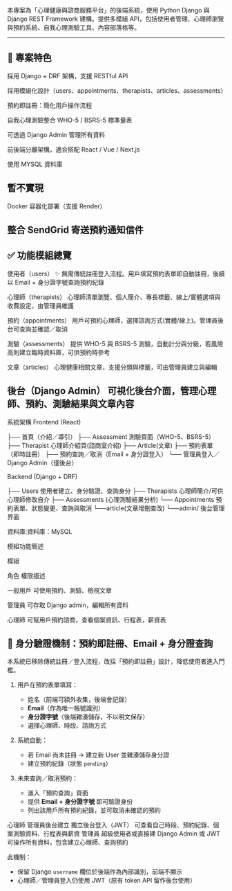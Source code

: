 
本專案為「心理健康與諮商服務平台」的後端系統，使用 Python Django 與 Django REST Framework 建構。提供多模組 API，包括使用者管理、心理師瀏覽與預約系統、自我心理測驗工具、內容部落格等。

---

## 📌 專案特色

採用 Django + DRF 架構，支援 RESTful API

採用模組化設計（users、appointments、therapists、articles、assessments）

預約即註冊：簡化用戶操作流程

自我心理測驗整合 WHO-5 / BSRS-5 標準量表

可透過 Django Admin 管理所有資料

前後端分離架構，適合搭配 React / Vue / Next.js

使用 MYSQL 資料庫

## 暫不實現
Docker 容器化部署（支援 Render）

整合 SendGrid 寄送預約通知信件
---

## ✅ 功能模組總覽

使用者（users）	✨ 無需傳統註冊登入流程。用戶填寫預約表單即自動註冊，後續以 Email + 身分證字號查詢預約紀錄

心理師（therapists）	心理師清單瀏覽、個人簡介、專長標籤、線上/實體選項與收費設定，由管理員維護

預約（appointments）	用戶可預約心理師，選擇諮詢方式(實體/線上)。管理員後台可查詢並確認／取消

測驗（assessments）	提供 WHO-5 與 BSRS-5 測驗，自動計分與分級，若風險高則建立臨時資料庫，可供預約時參考

文章（articles）	心理健康相關文章，支援分類與標籤，可由管理員建立與編輯

後台（Django Admin）	可視化後台介面，管理心理師、預約、測驗結果與文章內容
---

 系統架構
Frontend (React)


├── 首頁（介紹／導引）
├── Assessment 測驗頁面（WHO-5、BSRS-5）
├── Therapist 心理師介紹頁(諮商室介紹)
├── Article(文章)
├── 預約表單（即時註冊）
├── 預約查詢／取消（Email + 身分證登入）
└── 管理員登入／Django Admin（僅後台）


Backend (Django + DRF)

├── Users 使用者建立、身分驗證、查詢身分
├── Therapists 心理師簡介/可供心理師修改自介
├── Assessments (心理測驗結果分析)
└── Appointments 預約表單、狀態變更、查詢與取消
└──article(文章增刪查改)
└──admin/ 後台管理界面


資料庫:資料庫：MySQL

模組功能簡述

模組


角色         權限描述

一般用戶     可使用預約、測驗、檢視文章

管理員       可存取 Django admin，編輯所有資料

心理師       可幫用戶預約諮商，查看個案資訊、行程表，薪資表

## 🔐 身分驗證機制：預約即註冊、Email + 身分證查詢

本系統已移除傳統註冊／登入流程，改採「預約即註冊」設計，降低使用者進入門檻。

1. 用戶在預約表單填寫：
   - 姓名（前端可額外收集，後端會記錄）
   - **Email**（作為唯一帳號識別）
   - **身分證字號**（後端雜湊儲存，不以明文保存）
   - 選擇心理師、時段、諮詢方式

2. 系統自動：
   - 若 Email 尚未註冊 → 建立新 User 並雜湊儲存身分證
   - 建立預約紀錄（狀態 `pending`）

3. 未來查詢／取消預約：
   - 進入「預約查詢」頁面
   - 提供 **Email + 身分證字號** 即可驗證身份
   - 列出該用戶所有預約紀錄，並可取消未確認的預約

心理師	管理員後台建立	獨立後台登入（JWT）	可查看自己時段、預約紀錄、個案測驗資料、行程表與薪資
管理員	超級使用者或直接建	Django Admin 或 JWT	可操作所有資料，包含建立心理師、查詢預約

此機制：
- 保留 Django `username` 欄位於後端作為內部識別，前端不顯示
- 心理師／管理員登入仍使用 JWT（原有 token API 留作後台使用）

